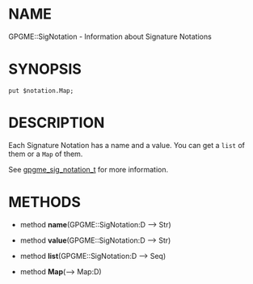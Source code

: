 NAME
====

GPGME::SigNotation - Information about Signature Notations

SYNOPSIS
========

    put $notation.Map;

DESCRIPTION
===========

Each Signature Notation has a name and a value. You can get a `list` of them or a `Map` of them.

See [gpgme_sig_notation_t](https://gnupg.org/documentation/manuals/gpgme/Verify.html) for more information.

METHODS
=======

  * method **name**(GPGME::SigNotation:D --> Str)

  * method **value**(GPGME::SigNotation:D --> Str)

  * method **list**(GPGME::SigNotation:D --> Seq)

  * method **Map**(--> Map:D)

